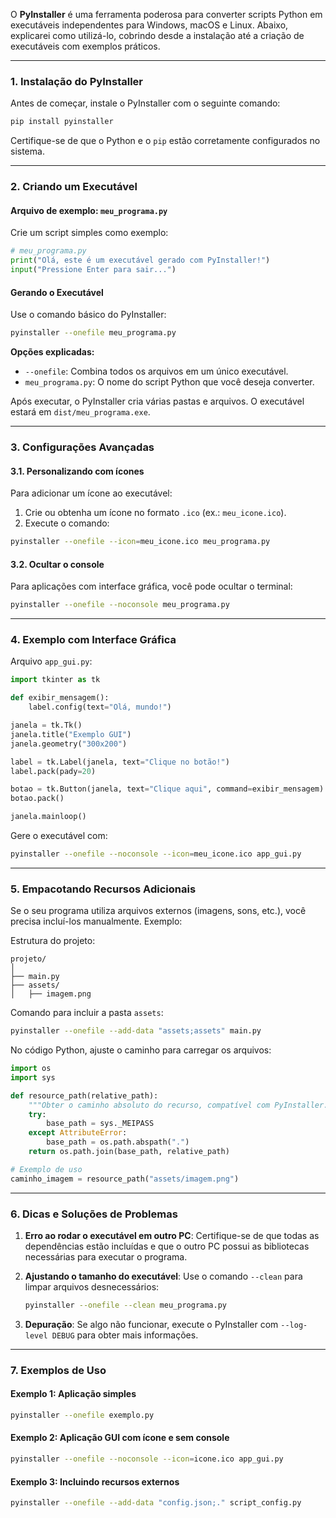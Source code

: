 O **PyInstaller** é uma ferramenta poderosa para converter scripts Python em executáveis independentes para Windows, macOS e Linux. Abaixo, explicarei como utilizá-lo, cobrindo desde a instalação até a criação de executáveis com exemplos práticos.

---

### **1. Instalação do PyInstaller**

Antes de começar, instale o PyInstaller com o seguinte comando:

```bash
pip install pyinstaller
```

Certifique-se de que o Python e o `pip` estão corretamente configurados no sistema.

---

### **2. Criando um Executável**

#### Arquivo de exemplo: `meu_programa.py`

Crie um script simples como exemplo:

```python
# meu_programa.py
print("Olá, este é um executável gerado com PyInstaller!")
input("Pressione Enter para sair...")
```

#### Gerando o Executável

Use o comando básico do PyInstaller:

```bash
pyinstaller --onefile meu_programa.py
```

**Opções explicadas:**

- `--onefile`: Combina todos os arquivos em um único executável.
- `meu_programa.py`: O nome do script Python que você deseja converter.

Após executar, o PyInstaller cria várias pastas e arquivos. O executável estará em `dist/meu_programa.exe`.

---

### **3. Configurações Avançadas**

#### 3.1. Personalizando com ícones

Para adicionar um ícone ao executável:

1. Crie ou obtenha um ícone no formato `.ico` (ex.: `meu_icone.ico`).
2. Execute o comando:

```bash
pyinstaller --onefile --icon=meu_icone.ico meu_programa.py
```

#### 3.2. Ocultar o console

Para aplicações com interface gráfica, você pode ocultar o terminal:

```bash
pyinstaller --onefile --noconsole meu_programa.py
```

---

### **4. Exemplo com Interface Gráfica**

Arquivo `app_gui.py`:

```python
import tkinter as tk

def exibir_mensagem():
    label.config(text="Olá, mundo!")

janela = tk.Tk()
janela.title("Exemplo GUI")
janela.geometry("300x200")

label = tk.Label(janela, text="Clique no botão!")
label.pack(pady=20)

botao = tk.Button(janela, text="Clique aqui", command=exibir_mensagem)
botao.pack()

janela.mainloop()
```

Gere o executável com:

```bash
pyinstaller --onefile --noconsole --icon=meu_icone.ico app_gui.py
```

---

### **5. Empacotando Recursos Adicionais**

Se o seu programa utiliza arquivos externos (imagens, sons, etc.), você precisa incluí-los manualmente. Exemplo:

Estrutura do projeto:

```
projeto/
│
├── main.py
├── assets/
│   ├── imagem.png
```

Comando para incluir a pasta `assets`:

```bash
pyinstaller --onefile --add-data "assets;assets" main.py
```

No código Python, ajuste o caminho para carregar os arquivos:

```python
import os
import sys

def resource_path(relative_path):
    """Obter o caminho absoluto do recurso, compatível com PyInstaller."""
    try:
        base_path = sys._MEIPASS
    except AttributeError:
        base_path = os.path.abspath(".")
    return os.path.join(base_path, relative_path)

# Exemplo de uso
caminho_imagem = resource_path("assets/imagem.png")
```

---

### **6. Dicas e Soluções de Problemas**

1. **Erro ao rodar o executável em outro PC**:
   Certifique-se de que todas as dependências estão incluídas e que o outro PC possui as bibliotecas necessárias para executar o programa.

2. **Ajustando o tamanho do executável**:
   Use o comando `--clean` para limpar arquivos desnecessários:

   ```bash
   pyinstaller --onefile --clean meu_programa.py
   ```

3. **Depuração**:
   Se algo não funcionar, execute o PyInstaller com `--log-level DEBUG` para obter mais informações.

---

### **7. Exemplos de Uso**

#### Exemplo 1: Aplicação simples

```bash
pyinstaller --onefile exemplo.py
```

#### Exemplo 2: Aplicação GUI com ícone e sem console

```bash
pyinstaller --onefile --noconsole --icon=icone.ico app_gui.py
```

#### Exemplo 3: Incluindo recursos externos

```bash
pyinstaller --onefile --add-data "config.json;." script_config.py
```
